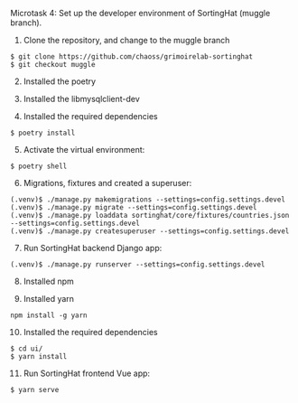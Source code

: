 Microtask 4:
Set up the developer environment of SortingHat (muggle branch).

1. Clone the repository, and change to the muggle branch

```
$ git clone https://github.com/chaoss/grimoirelab-sortinghat
$ git checkout muggle
```

2. Installed the poetry

3. Installed the libmysqlclient-dev

4. Installed the required dependencies
```
$ poetry install
```

5. Activate the virtual environment:
```
$ poetry shell
```

6. Migrations, fixtures and created a superuser:
```
(.venv)$ ./manage.py makemigrations --settings=config.settings.devel
(.venv)$ ./manage.py migrate --settings=config.settings.devel
(.venv)$ ./manage.py loaddata sortinghat/core/fixtures/countries.json --settings=config.settings.devel
(.venv)$ ./manage.py createsuperuser --settings=config.settings.devel
```

7. Run SortingHat backend Django app:
```
(.venv)$ ./manage.py runserver --settings=config.settings.devel
```

8. Installed npm

9. Installed yarn
```
npm install -g yarn
```

10. Installed the required dependencies
```
$ cd ui/
$ yarn install
```

11. Run SortingHat frontend Vue app:
```
$ yarn serve
```

